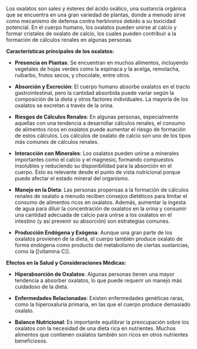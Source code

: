 Los oxalatos son sales y ésteres del ácido oxálico, una sustancia orgánica que se encuentra en una gran variedad de plantas, donde a menudo sirve como mecanismo de defensa contra herbívoros debido a su toxicidad potencial. En el cuerpo humano, los oxalatos pueden unirse al calcio y formar cristales de oxalato de calcio, los cuales pueden contribuir a la formación de cálculos renales en algunas personas.

**Características principales de los oxalatos:**

- **Presencia en Plantas**: Se encuentran en muchos alimentos, incluyendo vegetales de hojas verdes como la espinaca y la acelga, remolacha, ruibarbo, frutos secos, y chocolate, entre otros.
    
- **Absorción y Excreción**: El cuerpo humano absorbe oxalatos en el tracto gastrointestinal, pero la cantidad absorbida puede variar según la composición de la dieta y otros factores individuales. La mayoría de los oxalatos se excretan a través de la orina.
    
- **Riesgos de Cálculos Renales**: En algunas personas, especialmente aquellas con una tendencia a desarrollar cálculos renales, el consumo de alimentos ricos en oxalatos puede aumentar el riesgo de formación de estos cálculos. Los cálculos de oxalato de calcio son uno de los tipos más comunes de cálculos renales.
    
- **Interacción con Minerales**: Los oxalatos pueden unirse a minerales importantes como el calcio y el magnesio, formando compuestos insolubles y reduciendo su disponibilidad para la absorción en el cuerpo. Esto es relevante desde el punto de vista nutricional porque puede afectar el estado mineral del organismo.
    
- **Manejo en la Dieta**: Las personas propensas a la formación de cálculos renales de oxalato a menudo reciben consejos dietéticos para limitar el consumo de alimentos ricos en oxalatos. Además, aumentar la ingesta de agua para diluir la concentración de oxalatos en la orina y consumir una cantidad adecuada de calcio para unirse a los oxalatos en el intestino (y así prevenir su absorción) son estrategias comunes.
    
- **Producción Endógena y Exógena**: Aunque una gran parte de los oxalatos provienen de la dieta, el cuerpo también produce oxalato de forma endógena como producto del metabolismo de ciertas sustancias, como la [[vitamina C]].
    

**Efectos en la Salud y Consideraciones Médicas:**

- **Hiperabsorción de Oxalatos**: Algunas personas tienen una mayor tendencia a absorber oxalatos, lo que puede requerir un manejo más cuidadoso de la dieta.
    
- **Enfermedades Relacionadas**: Existen enfermedades genéticas raras, como la hiperoxaluria primaria, en las que el cuerpo produce demasiado oxalato.
    
- **Balance Nutricional**: Es importante equilibrar la preocupación sobre los oxalatos con la necesidad de una dieta rica en nutrientes. Muchos alimentos que contienen oxalatos también son ricos en otros nutrientes beneficiosos.